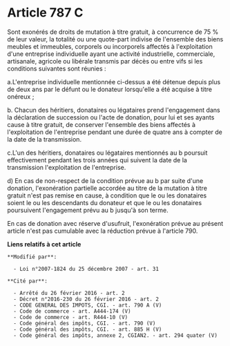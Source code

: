 # Article 787 C

Sont exonérés de droits de mutation à titre gratuit, à concurrence de 75 % de leur valeur, la totalité ou une quote-part
indivise de l'ensemble des biens meubles et immeubles, corporels ou incorporels affectés à l'exploitation d'une entreprise
individuelle ayant une activité industrielle, commerciale, artisanale, agricole ou libérale transmis par décès ou entre vifs
si les conditions suivantes sont réunies : 

a.L'entreprise individuelle mentionnée ci-dessus a été détenue depuis plus de deux ans par le défunt ou le donateur
lorsqu'elle a été acquise à titre onéreux ; 

b. Chacun des héritiers, donataires ou légataires prend l'engagement dans la déclaration de succession ou l'acte de donation,
pour lui et ses ayants cause à titre gratuit, de conserver l'ensemble des biens affectés à l'exploitation de l'entreprise
pendant une durée de quatre ans à compter de la date de la transmission. 

c.L'un des héritiers, donataires ou légataires mentionnés au b poursuit effectivement pendant les trois années qui suivent la
date de la transmission l'exploitation de l'entreprise. 

d) En cas de non-respect de la condition prévue au b par suite d'une donation, l'exonération partielle accordée au titre de
la mutation à titre gratuit n'est pas remise en cause, à condition que le ou les donataires soient le ou les descendants du
donateur et que le ou les donataires poursuivent l'engagement prévu au b jusqu'à son terme. 

En cas de donation avec réserve d'usufruit, l'exonération prévue au présent article n'est pas cumulable avec la réduction
prévue à l'article 790.

**Liens relatifs à cet article**

	**Modifié par**:

	  - Loi n°2007-1824 du 25 décembre 2007 - art. 31

	**Cité par**:

	  - Arrêté du 26 février 2016 - art. 2
	  - Décret n°2016-230 du 26 février 2016 - art. 2
	  - CODE GENERAL DES IMPOTS, CGI. - art. 790 A (V)
	  - Code de commerce - art. A444-174 (V)
	  - Code de commerce - art. R444-10 (V)
	  - Code général des impôts, CGI. - art. 790 (V)
	  - Code général des impôts, CGI. - art. 885 H (V)
	  - Code général des impôts, annexe 2, CGIAN2. - art. 294 quater (V)
